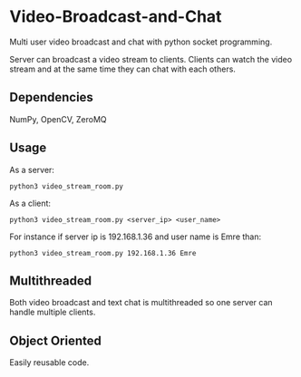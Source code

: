 # Video-Broadcast-and-Chat
Multi user video broadcast and chat with python socket programming.

Server can broadcast a video stream to clients. Clients can watch the video stream and at the same time they can chat with each others.

## Dependencies

NumPy, OpenCV, ZeroMQ

## Usage

As a server:

```
python3 video_stream_room.py
```

As a client:

```
python3 video_stream_room.py <server_ip> <user_name>
```

For instance if server ip is 192.168.1.36 and user name is Emre than:

```
python3 video_stream_room.py 192.168.1.36 Emre
```

## Multithreaded

Both video broadcast and text chat is multithreaded so one server can handle multiple clients.

## Object Oriented

Easily reusable code.
